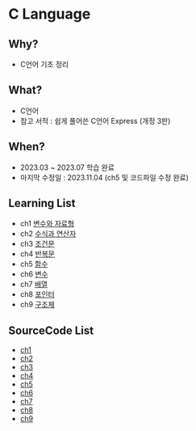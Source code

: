 # C Language

## Why? 
* C언어 기초 정리        

## What? 
* C언어
* 참고 서적 : 쉽게 풀어쓴 C언어 Express (개정 3판)

## When?
* 2023.03 ~ 2023.07 학습 완료
* 마지막 수정일 : 2023.11.04 (ch5 및 코드파일 수정 완료)

## Learning List
* ch1 [변수와 자료형](https://github.com/BangYunseo/TIL/blob/main/C/ch1_DataType.md)
* ch2 [수식과 연산자](https://github.com/BangYunseo/TIL/blob/main/C/ch2_ExpressionAndOperator.md)
* ch3 [조건문](https://github.com/BangYunseo/TIL/blob/main/C/ch3_ConditionalStatements.md)
* ch4 [반복문](https://github.com/BangYunseo/TIL/blob/main/C/ch4_Loop.md)
* ch5 [함수](https://github.com/BangYunseo/TIL/blob/main/C/ch5_Function.md)
* ch6 [변수](https://github.com/BangYunseo/TIL/blob/main/C/ch6_Variable.md)
* ch7 [배열](https://github.com/BangYunseo/TIL/blob/main/C/ch7_Array.md)
* ch8 [포인터](https://github.com/BangYunseo/TIL/blob/main/C/ch8_Pointer.md)
* ch9 [구조체]()

## SourceCode List
* [ch1](https://github.com/BangYunseo/Express-C/tree/main/ch1_%EB%B3%80%EC%88%98%EC%99%80%20%EC%9E%90%EB%A3%8C%ED%98%95)
* [ch2](https://github.com/BangYunseo/Express-C/tree/main/ch2_%EC%88%98%EC%8B%9D%EA%B3%BC%EC%97%B0%EC%82%B0%EC%9E%90)
* [ch3](https://github.com/BangYunseo/Express-C/tree/main/ch3_%EC%A1%B0%EA%B1%B4%EB%AC%B8)
* [ch4](https://github.com/BangYunseo/Express-C/tree/main/ch4_%EB%B0%98%EB%B3%B5%EB%AC%B8)
* [ch5](https://github.com/BangYunseo/Express-C/tree/main/ch5_%ED%95%A8%EC%88%98)
* [ch6](https://github.com/BangYunseo/Express-C/tree/main/ch6_%EB%B3%80%EC%88%98)
* [ch7](https://github.com/BangYunseo/Express-C/tree/main/ch7_%EB%B0%B0%EC%97%B4)
* [ch8](https://github.com/BangYunseo/Express-C/tree/main/ch8_%ED%8F%AC%EC%9D%B8%ED%84%B0)
* [ch9](https://github.com/BangYunseo/Express-C/tree/main/ch9_%EA%B5%AC%EC%A1%B0%EC%B2%B4)

